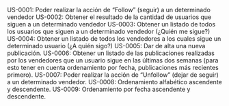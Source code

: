 US-0001: Poder realizar la acción de “Follow” (seguir) a un determinado vendedor
US-0002: Obtener el resultado de la cantidad de usuarios que siguen a un determinado vendedor
US-0003: Obtener un listado de todos los usuarios que siguen a un determinado vendedor (¿Quién me sigue?)
US-0004: Obtener un listado de todos los vendedores a los cuales sigue un determinado usuario (¿A quién sigo?)
US-0005: Dar de alta una nueva publicación.
US-0006: Obtener un listado de las publicaciones realizadas por los vendedores que un usuario sigue en las últimas dos semanas (para esto tener en cuenta ordenamiento por fecha, publicaciones más recientes primero).
US-0007: Poder realizar la acción de “Unfollow” (dejar de seguir) a un determinado vendedor.
US-0008: Ordenamiento alfabético ascendente y descendente.
US-0009: Ordenamiento por fecha ascendente y descendente.
